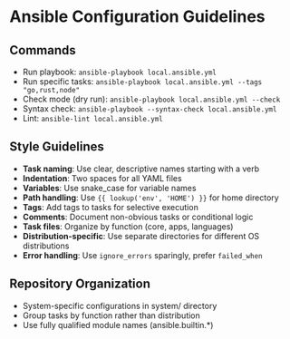 # Ansible Configuration Guidelines

## Commands
- Run playbook: `ansible-playbook local.ansible.yml`
- Run specific tasks: `ansible-playbook local.ansible.yml --tags "go,rust,node"`
- Check mode (dry run): `ansible-playbook local.ansible.yml --check`
- Syntax check: `ansible-playbook --syntax-check local.ansible.yml`
- Lint: `ansible-lint local.ansible.yml`

## Style Guidelines
- **Task naming**: Use clear, descriptive names starting with a verb
- **Indentation**: Two spaces for all YAML files
- **Variables**: Use snake_case for variable names
- **Path handling**: Use `{{ lookup('env', 'HOME') }}` for home directory
- **Tags**: Add tags to tasks for selective execution
- **Comments**: Document non-obvious tasks or conditional logic
- **Task files**: Organize by function (core, apps, languages)
- **Distribution-specific**: Use separate directories for different OS distributions
- **Error handling**: Use `ignore_errors` sparingly, prefer `failed_when`

## Repository Organization
- System-specific configurations in system/ directory
- Group tasks by function rather than distribution
- Use fully qualified module names (ansible.builtin.*)